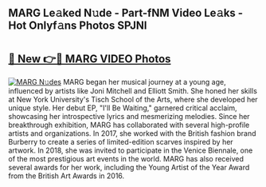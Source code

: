 ## MARG Le𝚊ked N𝚞de - Part-fNM Video Le𝚊ks - Hot Onlyf𝚊ns Photos SPJNl

# <h2><a href="http://ab28228.deff.icu/?id=MARG">🔗 New 👉🔴 MARG VIDEO Photos</a></h2>

[![MARG N𝚞des](https://i.imgur.com/rIISA9y.gif)](http://ab28228.deff.icu/?id=MARG)
MARG began her musical journey at a young age, influenced by artists like Joni Mitchell and Elliott Smith. She honed her skills at New York University's Tisch School of the Arts, where she developed her unique style. Her debut EP, "I'll Be Waiting," garnered critical acclaim, showcasing her introspective lyrics and mesmerizing melodies. Since her breakthrough exhibition, MARG has collaborated with several high-profile artists and organizations. In 2017, she worked with the British fashion brand Burberry to create a series of limited-edition scarves inspired by her artwork. In 2018, she was invited to participate in the Venice Biennale, one of the most prestigious art events in the world. MARG has also received several awards for her work, including the Young Artist of the Year Award from the British Art Awards in 2016.
